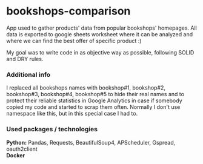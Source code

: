 # bookshops-comparison
App used to gather products' data from popular bookshops' homepages. All data is exported to google sheets worksheet where it can be analyzed and where we can find the best offer of specific product :)

My goal was to write code in as objective way as possible, following SOLID and DRY rules.

### Additional info
I replaced all bookshops names with bookshop#1, bookshop#2, bookshop#3, bookshop#4, bookshop#5 to hide their real names and to protect their reliable statistics in Google Analytics in case if somebody copied my code and started to scrap them often. Normally I don't use namespace like this, but in this special case I had to.

### Used packages / technologies
**Python:** Pandas, Requests, BeautifulSoup4, APScheduler, Gspread, oauth2client<br> 
**Docker**
